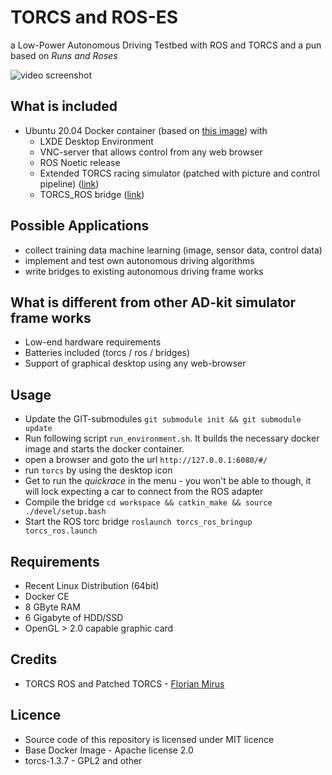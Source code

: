 # TORCS and ROS-ES

a Low-Power Autonomous Driving Testbed with ROS and TORCS and a pun based on _Runs and Roses_

![video screenshot](https://github.com/deltaflyer/torcs-and-ros-es/blob/master/doc/images/torcs_rviz.png)

## What is included

* Ubuntu 20.04 Docker container (based on [this image](https://github.com/fcwu/docker-ubuntu-vnc-desktop/tree/bionic)) with
    * LXDE Desktop Environment
    * VNC-server that allows control from any web browser
    * ROS Noetic release
    * Extended TORCS racing simulator (patched with picture and control pipeline) ([link](https://github.com/deltaflyer/torcs-1.3.7))
    * TORCS_ROS bridge ([link](https://github.com/fmirus/torcs_ros))

## Possible Applications

* collect training data machine learning (image, sensor data, control data)
* implement and test own autonomous driving algorithms
* write bridges to existing autonomous driving frame works

## What is different from other AD-kit simulator frame works

* Low-end hardware requirements
* Batteries included (torcs / ros / bridges)
* Support of graphical desktop using any web-browser

## Usage

* Update the GIT-submodules `git submodule init && git submodule update`
* Run following script `run_environment.sh`. It builds the necessary docker image and starts the docker container.
* open a browser and goto the url `http://127.0.0.1:6080/#/`
* run `torcs` by using the desktop icon
* Get to run the _quickrace_  in the menu - you won't be able to though, it will lock expecting a car to connect from the ROS adapter
* Compile the bridge `cd workspace && catkin_make && source ./devel/setup.bash`
* Start the ROS torc bridge `roslaunch torcs_ros_bringup torcs_ros.launch`

## Requirements

* Recent Linux Distribution (64bit)
* Docker CE
* 8 GByte RAM
* 6 Gigabyte of HDD/SSD
* OpenGL > 2.0 capable graphic card

## Credits

* TORCS ROS and Patched TORCS - [Florian Mirus](https://github.com/fmirus)

## Licence

* Source code of this repository is licensed under MIT licence
* Base Docker Image - Apache license 2.0
* torcs-1.3.7 - GPL2 and other
